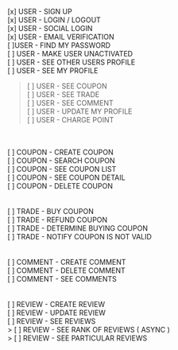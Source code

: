 [x] USER - SIGN UP<br>
[x] USER - LOGIN / LOGOUT<br>
[x] USER - SOCIAL LOGIN<br>
[x] USER - EMAIL VERIFICATION <br>
[ ]USER - FIND MY PASSWORD<br>
[ ] USER - MAKE USER UNACTIVATED<br>
[ ] USER - SEE OTHER USERS PROFILE<br>
[ ] USER - SEE MY PROFILE<br>
> [ ] USER - SEE COUPON<br>
> [ ] USER - SEE TRADE<br>
> [ ] USER - SEE COMMENT<br>
[ ] USER - UPDATE MY PROFILE<br>
[ ] USER - CHARGE POINT<br>
<br>
<br>
[ ] COUPON - CREATE COUPON<br>
[ ] COUPON - SEARCH COUPON<br>
[ ] COUPON - SEE COUPON LIST<br>
[ ] COUPON - SEE COUPON DETAIL<br>
[ ] COUPON - DELETE COUPON<br>
<br>
<br>
[ ] TRADE - BUY COUPON<br>
[ ] TRADE - REFUND COUPON<br>
[ ] TRADE - DETERMINE BUYING COUPON<br>
[ ] TRADE - NOTIFY COUPON IS NOT VALID<br>
<br>
<br>
[ ] COMMENT - CREATE COMMENT<br>
[ ] COMMENT - DELETE COMMENT<br>
[ ] COMMENT - SEE COMMENTS<br>
<br>
<br>
[ ] REVIEW - CREATE REVIEW<br>
[ ] REVIEW - UPDATE REVIEW<br>
[ ] REVIEW - SEE REVIEWS<br>
> [ ] REVIEW - SEE RANK OF REVIEWS ( ASYNC )<br>
> [ ] REVIEW - SEE PARTICULAR REVIEWS<br>